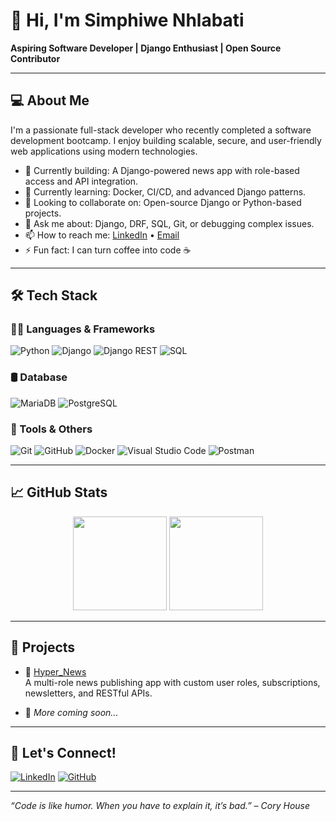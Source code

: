 # 👋 Hi, I'm Simphiwe Nhlabati

**Aspiring Software Developer | Django Enthusiast | Open Source Contributor**

---

## 💻 About Me

I'm a passionate full-stack developer who recently completed a software development bootcamp. I enjoy building scalable, secure, and user-friendly web applications using modern technologies.

- 🔭 Currently building: A Django-powered news app with role-based access and API integration.
- 🌱 Currently learning: Docker, CI/CD, and advanced Django patterns.
- 👯 Looking to collaborate on: Open-source Django or Python-based projects.
- 💬 Ask me about: Django, DRF, SQL, Git, or debugging complex issues.
- 📫 How to reach me: [LinkedIn](https://www.linkedin.com/in/simphiwe-nhlabati/) • [Email](mailto:your_email@example.com)
- ⚡ Fun fact: I can turn coffee into code ☕

---

## 🛠️ Tech Stack

### 👨‍💻 Languages & Frameworks

![Python](https://img.shields.io/badge/Python-3670A0?style=for-the-badge&logo=python&logoColor=ffdd54)
![Django](https://img.shields.io/badge/Django-092E20?style=for-the-badge&logo=django&logoColor=white)
![Django REST](https://img.shields.io/badge/DRF-FF1709?style=for-the-badge&logo=django&logoColor=white)
![SQL](https://img.shields.io/badge/SQL-336791?style=for-the-badge&logo=postgresql&logoColor=white)

### 🛢️ Database

![MariaDB](https://img.shields.io/badge/MariaDB-003545?style=for-the-badge&logo=mariadb&logoColor=white)
![PostgreSQL](https://img.shields.io/badge/PostgreSQL-316192?style=for-the-badge&logo=postgresql&logoColor=white)

### 🔧 Tools & Others

![Git](https://img.shields.io/badge/Git-F05032?style=for-the-badge&logo=git&logoColor=white)
![GitHub](https://img.shields.io/badge/GitHub-181717?style=for-the-badge&logo=github)
![Docker](https://img.shields.io/badge/Docker-2496ED?style=for-the-badge&logo=docker&logoColor=white)
![Visual Studio Code](https://img.shields.io/badge/VSCode-007ACC?style=for-the-badge&logo=visual%20studio%20code&logoColor=white)
![Postman](https://img.shields.io/badge/Postman-FF6C37?style=for-the-badge&logo=postman&logoColor=white)

---

## 📈 GitHub Stats

<p align="center">
  <img src="https://github-readme-stats.vercel.app/api?username=Simphiwe-Nhlabati&show_icons=true&theme=github_dark" height="150">
  <img src="https://github-readme-stats.vercel.app/api/top-langs/?username=Simphiwe-Nhlabati&layout=compact&theme=github_dark" height="150">
</p>

---

## 🚀 Projects

- 🔹 [Hyper_News](https://github.com/Simphiwe-Nhlabati/Django-Project)  
  A multi-role news publishing app with custom user roles, subscriptions, newsletters, and RESTful APIs.

- 🔹 _More coming soon..._

---

## 🤝 Let's Connect!

[![LinkedIn](https://img.shields.io/badge/LinkedIn-blue?style=for-the-badge&logo=linkedin)](https://www.linkedin.com/in/simphiwe-nhlabati/)
[![GitHub](https://img.shields.io/badge/GitHub-100000?style=for-the-badge&logo=github)](https://github.com/Simphiwe-Nhlabati)

---

_“Code is like humor. When you have to explain it, it’s bad.” – Cory House_


<!--
**Simphiwe-Nhlabati/Simphiwe-Nhlabati** is a ✨ _special_ ✨ repository because its `README.md` (this file) appears on your GitHub profile.

Here are some ideas to get you started:

- 🔭 I’m currently working on ...
- 🌱 I’m currently learning ...
- 👯 I’m looking to collaborate on ...
- 🤔 I’m looking for help with ...
- 💬 Ask me about ...
- 📫 How to reach me: ...
- 😄 Pronouns: ...
- ⚡ Fun fact: ...
-->
